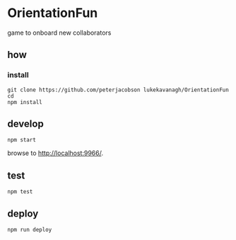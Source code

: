 
# OrientationFun

game to onboard new collaborators

## how

### install

```
git clone https://github.com/peterjacobson lukekavanagh/OrientationFun
cd 
npm install
```

## develop

```
npm start
```

browse to <http://localhost:9966/>.

## test

```
npm test
```

## deploy

```
npm run deploy
```
